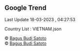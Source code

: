 

## Google Trend
 
Last Update 18-03-2023 , 04:27:53

Country List :
VIETNAM.json



© [Bagus Budi Satoto](https://github.com/bagussatoto) <br>
© [Bagus Budi Satoto](https://github.com/bagussatoto)
